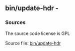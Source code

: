 ## bin/update-hdr -


### Sources
<a href="#sources"></a>
<!-- dev.mdmark  mdmark:MDSECTION  state:BEG_AUTO  param:Sources -->
The source code license is GPL

Source file: [bin/update-hdr](/bin/update-hdr)

<!-- dev.mdmark  mdmark:MDSECTION  state:END_AUTO  param:Sources -->

